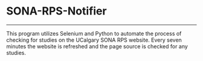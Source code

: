 # SONA-RPS-Notifier
---
This program utilizes Selenium and Python to automate the process of checking for studies on the UCalgary SONA RPS website. 
Every seven minutes the website is refreshed and the page source is checked for any studies. 

